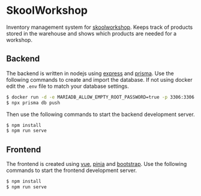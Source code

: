 # SkoolWorkshop

Inventory management system for [skoolworkshop](https://skoolworkshop.nl).
Keeps track of products stored in the warehouse and shows which products are
needed for a workshop. 

## Backend

The backend is written in nodejs using [express](https://expressjs.com/) and [prisma](https://www.prisma.io).
Use the following commands to create and import the database. If not using
docker edit the `.env` file to match your database settings.
```bash
$ docker run -d -e MARIADB_ALLOW_EMPTY_ROOT_PASSWORD=true -p 3306:3306 mariadb:latest
$ npx prisma db push
```

Then use the following commands to start the backend development server.
```bash
$ npm install
$ npm run serve
```

## Frontend

The frontend is created using [vue](https://vuejs.org/), [pinia](https://pinia.vuejs.org/) and [bootstrap](https://getbootstrap.com/).
Use the following commands to start the frontend development server.
```bash
$ npm install
$ npm run serve
```
